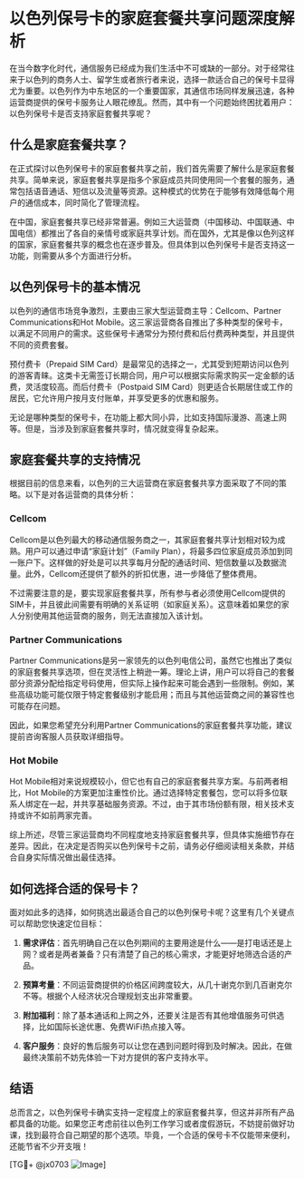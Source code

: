 # 以色列保号卡的家庭套餐共享问题深度解析

在当今数字化时代，通信服务已经成为我们生活中不可或缺的一部分。对于经常往来于以色列的商务人士、留学生或者旅行者来说，选择一款适合自己的保号卡显得尤为重要。以色列作为中东地区的一个重要国家，其通信市场同样发展迅速，各种运营商提供的保号卡服务让人眼花缭乱。然而，其中有一个问题始终困扰着用户：以色列保号卡是否支持家庭套餐共享呢？

## 什么是家庭套餐共享？

在正式探讨以色列保号卡的家庭套餐共享之前，我们首先需要了解什么是家庭套餐共享。简单来说，家庭套餐共享是指多个家庭成员共同使用同一个套餐的服务，通常包括语音通话、短信以及流量等资源。这种模式的优势在于能够有效降低每个用户的通信成本，同时简化了管理流程。

在中国，家庭套餐共享已经非常普遍。例如三大运营商（中国移动、中国联通、中国电信）都推出了各自的亲情号或家庭共享计划。而在国外，尤其是像以色列这样的国家，家庭套餐共享的概念也在逐步普及。但具体到以色列保号卡是否支持这一功能，则需要从多个方面进行分析。

## 以色列保号卡的基本情况

以色列的通信市场竞争激烈，主要由三家大型运营商主导：Cellcom、Partner Communications和Hot Mobile。这三家运营商各自推出了多种类型的保号卡，以满足不同用户的需求。这些保号卡通常分为预付费和后付费两种类型，并且提供不同的资费套餐。

预付费卡（Prepaid SIM Card）是最常见的选择之一，尤其受到短期访问以色列的游客青睐。这类卡无需签订长期合同，用户可以根据实际需求购买一定金额的话费，灵活度较高。而后付费卡（Postpaid SIM Card）则更适合长期居住或工作的居民，它允许用户按月支付账单，并享受更多的优惠和服务。

无论是哪种类型的保号卡，在功能上都大同小异，比如支持国际漫游、高速上网等。但是，当涉及到家庭套餐共享时，情况就变得复杂起来。

## 家庭套餐共享的支持情况

根据目前的信息来看，以色列的三大运营商在家庭套餐共享方面采取了不同的策略。以下是对各运营商的具体分析：

### Cellcom

Cellcom是以色列最大的移动通信服务商之一，其家庭套餐共享计划相对较为成熟。用户可以通过申请“家庭计划”（Family Plan），将最多四位家庭成员添加到同一账户下。这样做的好处是可以共享每月分配的通话时间、短信数量以及数据流量。此外，Cellcom还提供了额外的折扣优惠，进一步降低了整体费用。

不过需要注意的是，要实现家庭套餐共享，所有参与者必须使用Cellcom提供的SIM卡，并且彼此间需要有明确的关系证明（如家庭关系）。这意味着如果您的家人分别使用其他运营商的服务，则无法直接加入该计划。

### Partner Communications

Partner Communications是另一家领先的以色列电信公司，虽然它也推出了类似的家庭套餐共享选项，但在灵活性上稍逊一筹。理论上讲，用户可以将自己的套餐部分资源分配给指定号码使用，但实际上操作起来可能会遇到一些限制。例如，某些高级功能可能仅限于特定套餐级别才能启用；而且与其他运营商之间的兼容性也可能存在问题。

因此，如果您希望充分利用Partner Communications的家庭套餐共享功能，建议提前咨询客服人员获取详细指导。

### Hot Mobile

Hot Mobile相对来说规模较小，但它也有自己的家庭套餐共享方案。与前两者相比，Hot Mobile的方案更加注重性价比。通过选择特定套餐包，您可以将多位联系人绑定在一起，并共享基础服务资源。不过，由于其市场份额有限，相关技术支持或许不如前两家完善。

综上所述，尽管三家运营商均不同程度地支持家庭套餐共享，但具体实施细节存在差异。因此，在决定是否购买以色列保号卡之前，请务必仔细阅读相关条款，并结合自身实际情况做出最佳选择。

## 如何选择合适的保号卡？

面对如此多的选择，如何挑选出最适合自己的以色列保号卡呢？这里有几个关键点可以帮助您快速定位目标：

1. **需求评估**：首先明确自己在以色列期间的主要用途是什么——是打电话还是上网？或者是两者兼备？只有清楚了自己的核心需求，才能更好地筛选合适的产品。
   
2. **预算考量**：不同运营商提供的价格区间跨度较大，从几十谢克尔到几百谢克尔不等。根据个人经济状况合理规划支出非常重要。
   
3. **附加福利**：除了基本通话和上网之外，还要关注是否有其他增值服务可供选择，比如国际长途优惠、免费WiFi热点接入等。
   
4. **客户服务**：良好的售后服务可以让您在遇到问题时得到及时解决。因此，在做最终决策前不妨先体验一下对方提供的客户支持水平。

## 结语

总而言之，以色列保号卡确实支持一定程度上的家庭套餐共享，但这并非所有产品都具备的功能。如果您正考虑前往以色列工作学习或者度假游玩，不妨提前做好功课，找到最符合自己期望的那个选项。毕竟，一个合适的保号卡不仅能带来便利，还能节省不少开支哦！

[TG💪+ @jx0703 ![Image](https://github.com/user-attachments/assets/dbca1d08-cadb-493c-b0ec-ad6f7a83f270)]